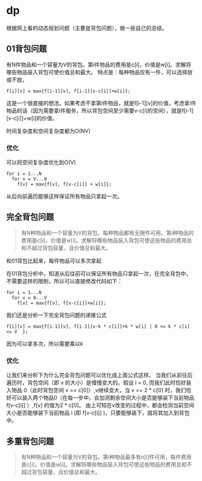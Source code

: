# dp

根据网上看的动态规划问题（主要是背包问题），做一些自己的总结。
## 01背包问题

有N件物品和一个容量为V的背包。第i件物品的费用是c[i]，价值是w[i]。求解将哪些物品装入背包可使价值总和最大。
特点是：每种物品仅有一件，可以选择放或不放。
```
f[i][v] = max{f[i-1][v], f[i-1][v-c[i]]+w[i]};
```
这是一个很直接的想法。如果考虑不拿第i件物品，就是f[i-1][v]的价值，考虑拿i件物品的话（因为需要拿i件服务，所以背包空间至少需要v-c[i]的空间），就是f[i-1][v-c[i]]+w[i]的价值。

时间复杂度和空间复杂度都为O(NV)

### 优化

可以将空间复杂度优化到O(V)

```
for i = 1...N
  for v = V...0
    f[v] = max{f[v], f[v-c[i]] + w[i]};
```

从后向前遍历能够这样保证所有物品只拿起一次。

## 完全背包问题
> 有N种物品和一个容量为V的背包，每种物品都有无限件可用。第i种物品的费用是c[i]，价值是w[i]。求解将哪些物品装入背包可使这些物品的费用总和不超过背包容量，且价值总和最大。

和01背包比起来，每件物品可以多次拿起

在01背包分析中，知道从后往前可以保证所有物品只拿起一次，在完全背包中，不需要这样的限制，所以可以直接修改代码如下：
```
for i = 1...N
  for v = 0...V
    f[v] = max{f[v], f[v-c[i]]+w[i]};
 ```
 我们还是分析一下完全背包问题的递推公式
 ```
 f[i][v] = max{f[i-1][v], f[i-1][v-k * c[i]]+k * w[i] | 0 <= k * c[i] <= V  };
 ```
 因为可以拿多次，所以需要乘以k
 
### 优化
让我们来分析下为什么完全背包问题可以优化成上面公式这样。
当我们从前往后遍历时，背包空间（即 v 的大小）是慢慢变大的。假设 i = 0, 而我们此时恰好装入物品 0（此时背包空间 v == c[0]）,v继续变大，当 v == 2 * c[0] 时，我们恰好可以装入两个物品0（在每一步中，会加测剩余空间大小是否能够装下当前物品 f[v-c[i]] ）,f[v] 的值为2 * c[0]。
由上可知在v改变的过程中，都会检测当前空间大小是否能够装下当前物品 i (即 f[v-c[i]] )，只要能够装下，就将其加入到背包中。

 
## 多重背包问题
> 有N种物品和一个容量为V的背包。第i种物品最多有n[i]件可用，每件费用是c[i]，价值是w[i]。求解将哪些物品装入背包可使这些物品的费用总和不超过背包容量，且价值总和最大。
